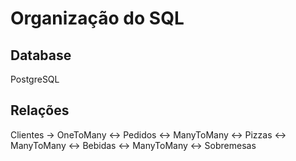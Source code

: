 # Organização do SQL

## Database

PostgreSQL

## Relações

Clientes -> OneToMany <-> Pedidos <-> ManyToMany <-> Pizzas
                                  <-> ManyToMany <-> Bebidas
                                  <-> ManyToMany <-> Sobremesas